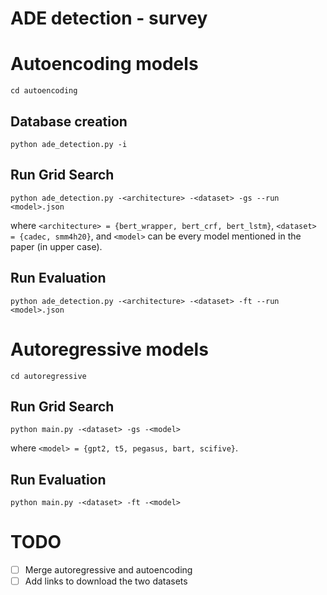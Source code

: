 # ADE detection - survey

# Autoencoding models

```
cd autoencoding
```

## Database creation

```
python ade_detection.py -i
```

## Run Grid Search

```
python ade_detection.py -<architecture> -<dataset> -gs --run <model>.json  
```

where `<architecture> = {bert_wrapper, bert_crf, bert_lstm}`, `<dataset> = {cadec, smm4h20}`, and `<model>` can be every model mentioned in the paper (in upper case).

## Run Evaluation

```
python ade_detection.py -<architecture> -<dataset> -ft --run <model>.json  
```


# Autoregressive models

```
cd autoregressive
```

## Run Grid Search

```
python main.py -<dataset> -gs -<model>
```

where `<model> = {gpt2, t5, pegasus, bart, scifive}`.


## Run Evaluation 

```
python main.py -<dataset> -ft -<model>
```

# TODO

- [  ] Merge autoregressive and autoencoding
- [  ] Add links to download the two datasets
